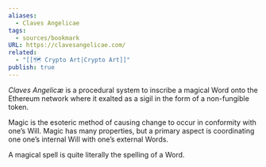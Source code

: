 ```yaml
---
aliases:
  - Claves Angelicae
tags:
  - sources/bookmark
URL: https://clavesangelicae.com/
related:
  - "[[🗺️ Crypto Art|Crypto Art]]"
publish: true
---
```


_Claves Angelicæ_ is a procedural system to inscribe a magical Word onto the Ethereum network where it exalted as a sigil in the form of a non-fungible token.

Magic is the esoteric method of causing change to occur in conformity with one’s Will. Magic has many properties, but a primary aspect is coordinating one one’s internal Will with one’s external Words.

A magical spell is quite literally the spelling of a Word.

